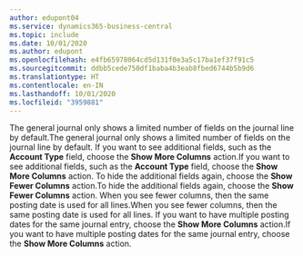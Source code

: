 ```yaml
---
author: edupont04
ms.service: dynamics365-business-central
ms.topic: include
ms.date: 10/01/2020
ms.author: edupont
ms.openlocfilehash: e4fb65978064cd5d131f0e3a5c17ba1ef37f91c5
ms.sourcegitcommit: ddbb5cede750df1baba4b3eab8fbed6744b5b9d6
ms.translationtype: HT
ms.contentlocale: en-IN
ms.lasthandoff: 10/01/2020
ms.locfileid: "3959881"
---
```

<span data-ttu-id="68947-101">The general journal only shows a limited number of fields on the journal line by default.</span><span class="sxs-lookup"><span data-stu-id="68947-101">The general journal only shows a limited number of fields on the journal line by default.</span></span> <span data-ttu-id="68947-102">If you want to see additional fields, such as the **Account Type** field, choose the **Show More Columns** action.</span><span class="sxs-lookup"><span data-stu-id="68947-102">If you want to see additional fields, such as the **Account Type** field, choose the **Show More Columns** action.</span></span> <span data-ttu-id="68947-103">To hide the additional fields again, choose the **Show Fewer Columns** action.</span><span class="sxs-lookup"><span data-stu-id="68947-103">To hide the additional fields again, choose the **Show Fewer Columns** action.</span></span> <span data-ttu-id="68947-104">When you see fewer columns, then the same posting date is used for all lines.</span><span class="sxs-lookup"><span data-stu-id="68947-104">When you see fewer columns, then the same posting date is used for all lines.</span></span> <span data-ttu-id="68947-105">If you want to have multiple posting dates for the same journal entry, choose the **Show More Columns** action.</span><span class="sxs-lookup"><span data-stu-id="68947-105">If you want to have multiple posting dates for the same journal entry, choose the **Show More Columns** action.</span></span>  
